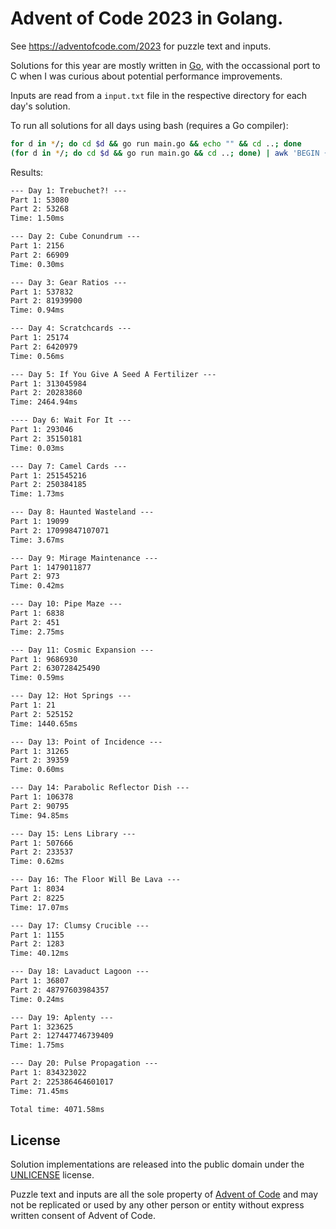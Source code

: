 # Advent of Code 2023 in Golang.

See https://adventofcode.com/2023 for puzzle text and inputs.

Solutions for this year are mostly written in [Go](https://go.dev/), with the occassional port to C when I was curious about potential performance improvements.

Inputs are read from a `input.txt` file in the respective directory for each day's solution.

To run all solutions for all days using bash (requires a Go compiler):

```bash
for d in */; do cd $d && go run main.go && echo "" && cd ..; done
(for d in */; do cd $d && go run main.go && cd ..; done) | awk 'BEGIN {sum=0.0} NR%4==0 { gsub(/ms$/,"", $2); sum += $2; } END { printf "Total time: %.2fms\n", sum }'
```

Results:

```txt
--- Day 1: Trebuchet?! ---
Part 1: 53080
Part 2: 53268
Time: 1.50ms

--- Day 2: Cube Conundrum ---
Part 1: 2156
Part 2: 66909
Time: 0.30ms

--- Day 3: Gear Ratios ---
Part 1: 537832
Part 2: 81939900
Time: 0.94ms

--- Day 4: Scratchcards ---
Part 1: 25174
Part 2: 6420979
Time: 0.56ms

--- Day 5: If You Give A Seed A Fertilizer ---
Part 1: 313045984
Part 2: 20283860
Time: 2464.94ms

---- Day 6: Wait For It ---
Part 1: 293046
Part 2: 35150181
Time: 0.03ms

--- Day 7: Camel Cards ---
Part 1: 251545216
Part 2: 250384185
Time: 1.73ms

--- Day 8: Haunted Wasteland ---
Part 1: 19099
Part 2: 17099847107071
Time: 3.67ms

--- Day 9: Mirage Maintenance ---
Part 1: 1479011877
Part 2: 973
Time: 0.42ms

--- Day 10: Pipe Maze ---
Part 1: 6838
Part 2: 451
Time: 2.75ms

--- Day 11: Cosmic Expansion ---
Part 1: 9686930
Part 2: 630728425490
Time: 0.59ms

--- Day 12: Hot Springs ---
Part 1: 21
Part 2: 525152
Time: 1440.65ms

--- Day 13: Point of Incidence ---
Part 1: 31265
Part 2: 39359
Time: 0.60ms

--- Day 14: Parabolic Reflector Dish ---
Part 1: 106378
Part 2: 90795
Time: 94.85ms

--- Day 15: Lens Library ---
Part 1: 507666
Part 2: 233537
Time: 0.62ms

--- Day 16: The Floor Will Be Lava ---
Part 1: 8034
Part 2: 8225
Time: 17.07ms

--- Day 17: Clumsy Crucible ---
Part 1: 1155
Part 2: 1283
Time: 40.12ms

--- Day 18: Lavaduct Lagoon ---
Part 1: 36807
Part 2: 48797603984357
Time: 0.24ms

--- Day 19: Aplenty ---
Part 1: 323625
Part 2: 127447746739409
Time: 1.75ms

--- Day 20: Pulse Propagation ---
Part 1: 834323022
Part 2: 225386464601017
Time: 71.45ms

Total time: 4071.58ms
```

## License

Solution implementations are released into the public domain under the [UNLICENSE](/UNLICENSE) license.

Puzzle text and inputs are all the sole property of [Advent of Code](https://adventofcode.com/) and may not be replicated or used by any other person or entity without express written consent of Advent of Code.
